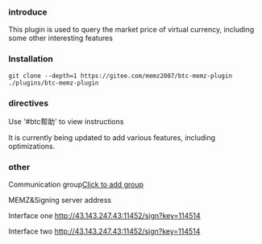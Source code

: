 ### introduce

 This plugin is used to query the market price of virtual currency, including some other interesting features

### Installation

```
git clone --depth=1 https://gitee.com/memz2007/btc-memz-plugin ./plugins/btc-memz-plugin
```

### directives
 Use '#btc帮助' to view instructions


 It is currently being updated to add various features, including optimizations.

### other
 Communication group[Click to add group](http://qm.qq.com/cgi-bin/qm/qr?_wv=1027&k=5HdR6UtrBmBrRGOyBYseWYVYx29ZEhxv&authKey=J%2Be5%2FDn%2BUF7lGKhgPa4ybyNFKx0ZMRBlnQuN7LldmhGT0ly%2FEgxiDIl%2BcRbmgOwX&noverify=0&group_code=235589956)

 MEMZ&Signing server address

 Interface one http://43.143.247.43:11452/sign?key=114514

 Interface two http://43.143.247.43:11452/sign?key=114514
